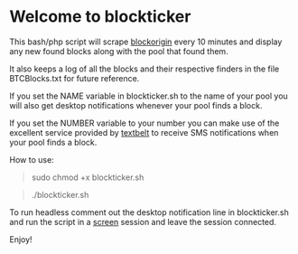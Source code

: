 # Welcome to blockticker


This bash/php script will scrape [blockorigin](http://blockorigin.pfoe.be) every 10 minutes and display any new found blocks along with the pool that found them.

It also keeps a log of all the blocks and their respective finders in the file BTCBlocks.txt for future reference.

If you set the NAME variable in blockticker.sh to the name of your pool you will also get desktop notifications whenever your pool finds a block.

If you set the NUMBER variable to your number you can make use of the excellent service provided by [textbelt](http://textbelt.com) to receive SMS notifications when your pool finds a block. 


How to use:

>sudo chmod +x blockticker.sh

>./blockticker.sh


To run headless comment out the desktop notification line in blockticker.sh and run the script in a [screen](http://en.wikipedia.org/wiki/GNU_Screen) session and leave the session connected.



Enjoy!